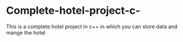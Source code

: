 # Complete-hotel-project-c-
This is a complete hotel project in c++ in which you can store data and mange the hotel
